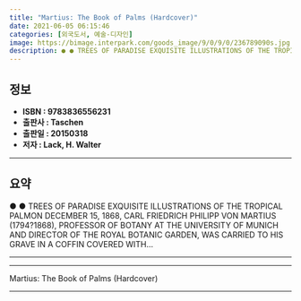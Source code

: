 ```yaml
---
title: "Martius: The Book of Palms (Hardcover)"
date: 2021-06-05 06:15:46
categories: [외국도서, 예술-디자인]
image: https://bimage.interpark.com/goods_image/9/0/9/0/236789090s.jpg
description: ● ● TREES OF PARADISE EXQUISITE ILLUSTRATIONS OF THE TROPICAL PALMON DECEMBER 15, 1868, CARL FRIEDRICH PHILIPP VON MARTIUS (1794?1868), PROFESSOR OF BOTANY AT
---
```


## **정보**

- **ISBN : 9783836556231**
- **출판사 : Taschen**
- **출판일 : 20150318**
- **저자 : Lack, H. Walter**

------



## **요약**

●  ●  TREES OF PARADISE EXQUISITE ILLUSTRATIONS OF THE TROPICAL PALMON DECEMBER 15, 1868, CARL FRIEDRICH PHILIPP VON MARTIUS (1794?1868), PROFESSOR OF BOTANY AT THE UNIVERSITY OF MUNICH AND DIRECTOR OF THE ROYAL BOTANIC GARDEN, WAS CARRIED TO HIS GRAVE IN A COFFIN COVERED WITH... 

------



------


Martius: The Book of Palms (Hardcover) 

------


